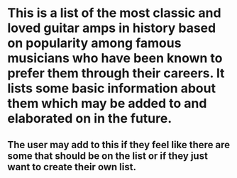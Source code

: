 # This is a list of the most classic and loved guitar amps in history based on popularity among famous musicians who have been known to prefer them through their careers. It lists some basic information about them which may be added to and elaborated on in the future.

## The user may add to this if they feel like there are some that should be on the list or if they just want to create their own list.